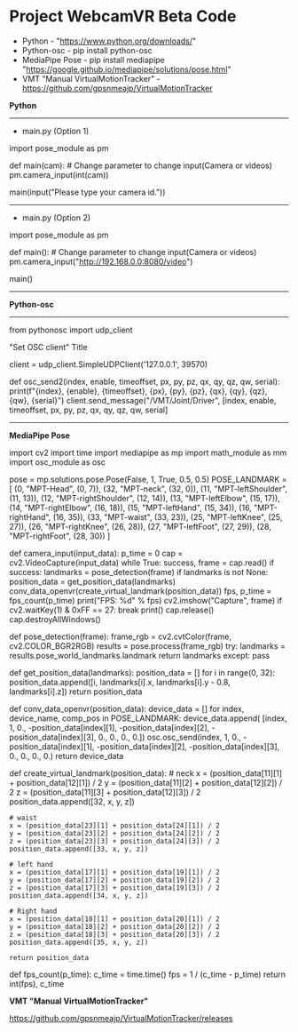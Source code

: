 # Project WebcamVR Beta Code #

- Python - "https://www.python.org/downloads/"
- Python-osc - pip install python-osc
- MediaPipe Pose - pip install mediapipe "https://google.github.io/mediapipe/solutions/pose.html"
- VMT "Manual VirtualMotionTracker" - https://github.com/gpsnmeajp/VirtualMotionTracker


**Python**
_____________________
- main.py (Option 1)

import pose_module as pm


def main(cam):
    # Change parameter to change input(Camera or videos)
    pm.camera_input(int(cam))


main(input("Please type your camera id."))

_____________________
- main.py (Option 2)

import pose_module as pm


def main():
    # Change parameter to change input(Camera or videos)
    pm.camera_input("http://192.168.0.0:8080/video")


main()
_____________________

**Python-osc**

_____________________

from pythonosc import udp_client

"Set OSC client" Title

client = udp_client.SimpleUDPClient('127.0.0.1', 39570)



def osc_send2(index, enable, timeoffset, px, py, pz, qx, qy, qz, qw, serial):
    print(f"{index}, {enable}, {timeoffset}, {px}, {py}, {pz}, {qx}, {qy}, {qz}, {qw}, {serial}")
    client.send_message("/VMT/Joint/Driver", [index, enable, timeoffset, px, py, pz, qx, qy, qz, qw, serial]
    
_____________________

**MediaPipe Pose**

import cv2
import time
import mediapipe as mp
import math_module as mm
import osc_module as osc


pose = mp.solutions.pose.Pose(False, 1, True, 0.5, 0.5)
POSE_LANDMARK = [
    (0, "MPT-Head", (0, 7)),
    (32, "MPT-neck", (32, 0)),
    (11, "MPT-leftShoulder", (11, 13)),
    (12, "MPT-rightShoulder", (12, 14)),
    (13, "MPT-leftElbow", (15, 17)),
    (14, "MPT-rightElbow", (16, 18)),
    (15, "MPT-leftHand", (15, 34)),
    (16, "MPT-rightHand", (16, 35)),
    (33, "MPT-waist", (33, 23)),
    (25, "MPT-leftKnee", (25, 27)),
    (26, "MPT-rightKnee", (26, 28)),
    (27, "MPT-leftFoot", (27, 29)),
    (28, "MPT-rightFoot", (28, 30))
]


def camera_input(input_data):
    p_time = 0
    cap = cv2.VideoCapture(input_data)
    while True:
        success, frame = cap.read()
        if success:
            landmarks = pose_detection(frame)
            if landmarks is not None:
                position_data = get_position_data(landmarks)
                conv_data_openvr(create_virtual_landmark(position_data))
        fps, p_time = fps_count(p_time)
        print("FPS: %d" % fps)
        cv2.imshow("Capture", frame)
        if cv2.waitKey(1) & 0xFF == 27:
            break
    print()
    cap.release()
    cap.destroyAllWindows()


def pose_detection(frame):
    frame_rgb = cv2.cvtColor(frame, cv2.COLOR_BGR2RGB)
    results = pose.process(frame_rgb)
    try:
        landmarks = results.pose_world_landmarks.landmark
        return landmarks
    except:
        pass


def get_position_data(landmarks):
    position_data = []
    for i in range(0, 32):
        position_data.append([i, landmarks[i].x, landmarks[i].y - 0.8, landmarks[i].z])
    return position_data


def conv_data_openvr(position_data):
    device_data = []
    for index, device_name, comp_pos in POSE_LANDMARK:
        device_data.append(
            [index, 1, 0., -position_data[index][1], -position_data[index][2], -position_data[index][3], 0., 0., 0., 0.])
        osc.osc_send(index, 1, 0., -position_data[index][1], -position_data[index][2], -position_data[index][3], 0., 0., 0., 0.)
    return device_data


def create_virtual_landmark(position_data):
    # neck
    x = (position_data[11][1] + position_data[12][1]) / 2
    y = (position_data[11][2] + position_data[12][2]) / 2
    z = (position_data[11][3] + position_data[12][3]) / 2
    position_data.append([32, x, y, z])

    # waist
    x = (position_data[23][1] + position_data[24][1]) / 2
    y = (position_data[23][2] + position_data[24][2]) / 2
    z = (position_data[23][3] + position_data[24][3]) / 2
    position_data.append([33, x, y, z])

    # left hand
    x = (position_data[17][1] + position_data[19][1]) / 2
    y = (position_data[17][2] + position_data[19][2]) / 2
    z = (position_data[17][3] + position_data[19][3]) / 2
    position_data.append([34, x, y, z])

    # Right hand
    x = (position_data[18][1] + position_data[20][1]) / 2
    y = (position_data[18][2] + position_data[20][2]) / 2
    z = (position_data[18][3] + position_data[20][3]) / 2
    position_data.append([35, x, y, z])

    return position_data

def fps_count(p_time):
    c_time = time.time()
    fps = 1 / (c_time - p_time)
    return int(fps), c_time

**VMT "Manual VirtualMotionTracker"**

https://github.com/gpsnmeajp/VirtualMotionTracker/releases
